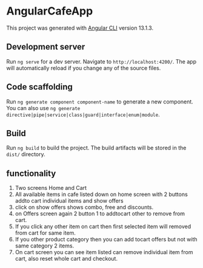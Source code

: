 # AngularCafeApp

This project was generated with [Angular CLI](https://github.com/angular/angular-cli) version 13.1.3.

## Development server

Run `ng serve` for a dev server. Navigate to `http://localhost:4200/`. The app will automatically reload if you change any of the source files.

## Code scaffolding

Run `ng generate component component-name` to generate a new component. You can also use `ng generate directive|pipe|service|class|guard|interface|enum|module`.

## Build

Run `ng build` to build the project. The build artifacts will be stored in the `dist/` directory.

## functionality
1. Two screens Home and Cart 
2. All available items in cafe listed down on home screen with 2 buttons addto cart individual items and show offers
3. click on show offers shows combo, free and discounts.
4. on Offers screen again 2 button 1 to addtocart other to remove from cart.
5. If you click any other item on cart then first selected item will removed from cart for same item.
6. If you other product category then you can add tocart offers but not with same category 2 items.
7. On cart screen you can see item listed can remove individual item from cart, also reset whole cart and checkout.

